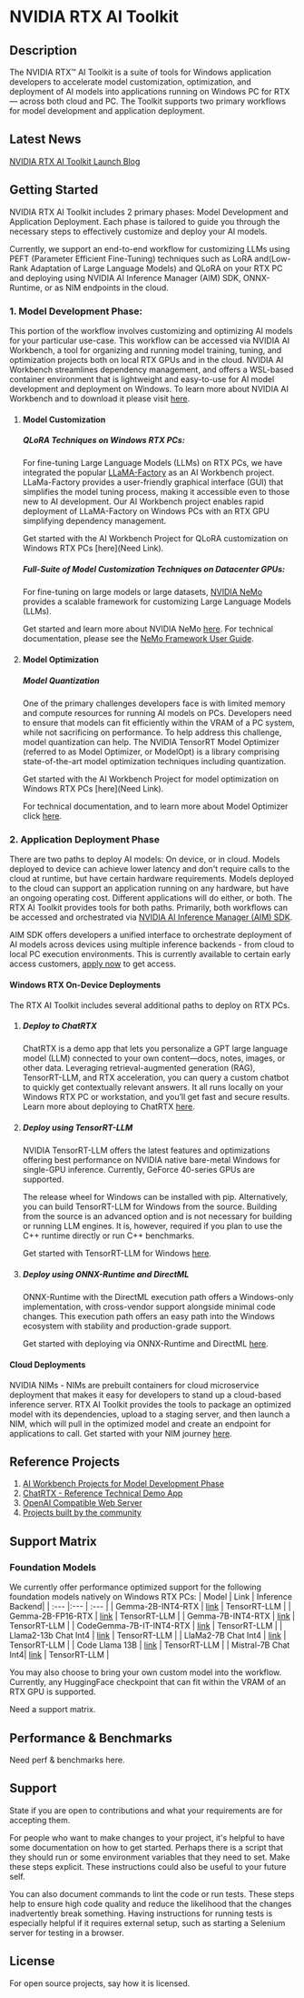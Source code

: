 # NVIDIA RTX AI Toolkit

## Description
The NVIDIA RTX™ AI Toolkit is a suite of tools for Windows application developers to accelerate model customization, optimization, and deployment of AI models into applications running on Windows PC for RTX — across both cloud and PC. The Toolkit supports two primary workflows for model development and application deployment.

## Latest News
[NVIDIA RTX AI Toolkit Launch Blog](NeedLink)

## Getting Started
NVIDIA RTX AI Toolkit includes 2 primary phases: Model Development and Application Deployment. Each phase is tailored to guide you through the necessary steps to effectively customize and deploy your AI models. 

Currently, we support an end-to-end workflow for customizing LLMs using PEFT (Parameter Efficient Fine-Tuning) techniques such as LoRA and(Low-Rank Adaptation of Large Language Models) and QLoRA on your RTX PC and deploying using NVIDIA AI Inference Manager (AIM) SDK, ONNX-Runtime, or as NIM endpoints in the cloud.

### 1. Model Development Phase: 
This portion of the workflow involves customizing and optimizing AI models for your particular use-case. This workflow can be accessed via NVIDIA AI Workbench, a tool for organizing and running model training, tuning, and optimization projects both on local RTX GPUs and in the cloud. NVIDIA AI Workbench streamlines dependency management, and offers a WSL-based container environment that is lightweight and easy-to-use for AI model development and deployment on Windows. To learn more about NVIDIA AI Workbench and to download it please visit [here](https://www.nvidia.com/en-us/deep-learning-ai/solutions/data-science/workbench/).
            
1. #### Model Customization 
    ##### QLoRA Techniques on Windows RTX PCs:
    For fine-tuning Large Language Models (LLMs) on RTX PCs, we have integrated the popular [LLaMA-Factory](https://github.com/hiyouga/LLaMA-Factory) as an AI Workbench project. LLaMa-Factory provides a user-friendly graphical interface (GUI) that simplifies the model tuning process, making it accessible even to those new to AI development. Our AI Workbench project enables rapid deployment of LLaMA-Factory on Windows PCs with an RTX GPU simplifying dependency management.

    Get started with the AI Workbench Project for QLoRA customization on Windows RTX PCs [here](Need Link).

    ##### Full-Suite of Model Customization Techniques on Datacenter GPUs:
    For fine-tuning on large models or large datasets, [NVIDIA NeMo](https://github.com/NVIDIA/NeMo) provides a scalable framework for customizing Large Language Models (LLMs).

    Get started and learn more about NVIDIA NeMo [here](https://www.nvidia.com/en-us/ai-data-science/products/nemo/).
    For technical documentation, please see the [NeMo Framework User Guide](https://docs.nvidia.com/nemo-framework/user-guide/latest/playbooks/index.html).



2. #### Model Optimization
    ##### Model Quantization
    One of the primary challenges developers face is with limited memory and compute resources for running AI models on PCs. Developers need to ensure that models can fit efficiently within the VRAM of a PC system, while not sacrificing on performance. To help address this challenge, model quantization can help. The NVIDIA TensorRT Model Optimizer (referred to as Model Optimizer, or ModelOpt) is a library comprising state-of-the-art model optimization techniques including quantization. 

    Get started with the AI Workbench Project for model optimization on Windows RTX PCs [here](Need Link).

    For technical documentation, and to learn more about Model Optimizer click [here](https://github.com/NVIDIA/TensorRT-Model-Optimizer).


### 2. Application Deployment Phase
There are two paths to deploy AI models: On device, or in cloud. Models deployed to device can achieve lower latency and don't require calls to the cloud at runtime, but have certain hardware requirements. Models deployed to the cloud can support an application running on any hardware, but have an ongoing operating cost. Different applications will do either, or both. The RTX AI Toolkit provides tools for both paths. Primarily, both workflows can be accessed and orchestrated via [NVIDIA AI Inference Manager (AIM) SDK](NeedLink). 

AIM SDK offers developers a unified interface to orchestrate deployment of AI models across devices using multiple inference backends -  from cloud to local PC execution environments. This is currently available to certain early access customers, [apply now](NeedLink) to get access.


#### Windows RTX On-Device Deployments
The RTX AI Toolkit includes several additional paths to deploy on RTX PCs.

1. ##### Deploy to ChatRTX
    ChatRTX is a demo app that lets you personalize a GPT large language model (LLM) connected to your own content—docs, notes, images, or other data. Leveraging retrieval-augmented generation (RAG), TensorRT-LLM, and RTX acceleration, you can query a custom chatbot to quickly get contextually relevant answers. It all runs locally on your Windows RTX PC or workstation, and you’ll get fast and secure results. Learn more about deploying to ChatRTX [here](NeedLink).

2. ##### Deploy using TensorRT-LLM
    NVIDIA TensorRT-LLM offers the latest features and optimizations offering best performance on NVIDIA native bare-metal Windows for single-GPU inference. Currently, GeForce 40-series GPUs are supported. 

    The release wheel for Windows can be installed with pip. Alternatively, you can build TensorRT-LLM for Windows from the source. Building from the source is an advanced option and is not necessary for building or running LLM engines. It is, however, required if you plan to use the C++ runtime directly or run C++ benchmarks.

    Get started with TensorRT-LLM for Windows [here](NeedLink).

3. ##### Deploy using ONNX-Runtime and DirectML
    ONNX-Runtime with the DirectML execution path offers a Windows-only implementation, with cross-vendor support alongside minimal code changes. This execution path offers an easy path into the Windows ecosystem with stability and production-grade support.

    Get started with deploying via ONNX-Runtime and DirectML [here](NeedLink).


#### Cloud Deployments
NVIDIA NIMs - NIMs are prebuilt containers for cloud microservice deployment that makes it easy for developers to stand up a cloud-based inference server. RTX AI Toolkit provides the tools to package an optimized model with its dependencies, upload to a staging server, and then launch a NIM, which will pull in the optimized model and create an endpoint for applications to call. Get started with your NIM journey [here](https://build.nvidia.com/explore/discover).


## Reference Projects
1. [AI Workbench Projects for Model Development Phase](NeedLink)
2. [ChatRTX - Reference Technical Demo App](NeedLink)
3. [OpenAI Compatible Web Server](https://github.com/NVIDIA/trt-llm-as-openai-windows)
4. [Projects built by the community](https://www.nvidia.com/en-us/ai-data-science/generative-ai/rtx-developer-contest/winners/)

## Support Matrix
 ### Foundation Models
 We currently offer performance optimized support for the following foundation models natively on Windows RTX PCs:
 | Model  | Link | Inference Backend|
 | :---   |:---   | :---   |
 | Gemma-2B-INT4-RTX | [link](https://catalog.ngc.nvidia.com/orgs/nvidia/resources/gemma-2b-int4-rtx) | TensorRT-LLM |
 | Gemma-2B-FP16-RTX | [link](https://catalog.ngc.nvidia.com/orgs/nvidia/resources/gemma-2b-fp16-rtx) | TensorRT-LLM |
 | Gemma-7B-INT4-RTX | [link](https://catalog.ngc.nvidia.com/orgs/nvidia/teams/llama/resources/gemma-7b-int4-rtx) | TensorRT-LLM |
 | CodeGemma-7B-IT-INT4-RTX | [link](https://catalog.ngc.nvidia.com/orgs/nvidia/resources/codegemma7bitint4) | TensorRT-LLM |
 | Llama2-13b Chat Int4 | [link](https://catalog.ngc.nvidia.com/orgs/nvidia/teams/llama/models/llama2-13b) | TensorRT-LLM |
 | LlaMa2-7B Chat Int4 | [link](https://catalog.ngc.nvidia.com/orgs/nvidia/models/llama2-7b) | TensorRT-LLM |
 | Code Llama 13B | [link](https://catalog.ngc.nvidia.com/orgs/nvidia/models/code_llama) | TensorRT-LLM |
 | Mistral-7B Chat Int4| [link](https://catalog.ngc.nvidia.com/orgs/nvidia/teams/llama/models/mistral-7b-int4-chat) | TensorRT-LLM |

You may also choose to bring your own custom model into the workflow. Currently, any HuggingFace checkpoint that can fit within the VRAM of an RTX GPU is supported.

Need a support matrix.

## Performance & Benchmarks
Need perf & benchmarks here.

## Support
State if you are open to contributions and what your requirements are for accepting them.

For people who want to make changes to your project, it's helpful to have some documentation on how to get started. Perhaps there is a script that they should run or some environment variables that they need to set. Make these steps explicit. These instructions could also be useful to your future self.

You can also document commands to lint the code or run tests. These steps help to ensure high code quality and reduce the likelihood that the changes inadvertently break something. Having instructions for running tests is especially helpful if it requires external setup, such as starting a Selenium server for testing in a browser.


## License
For open source projects, say how it is licensed.